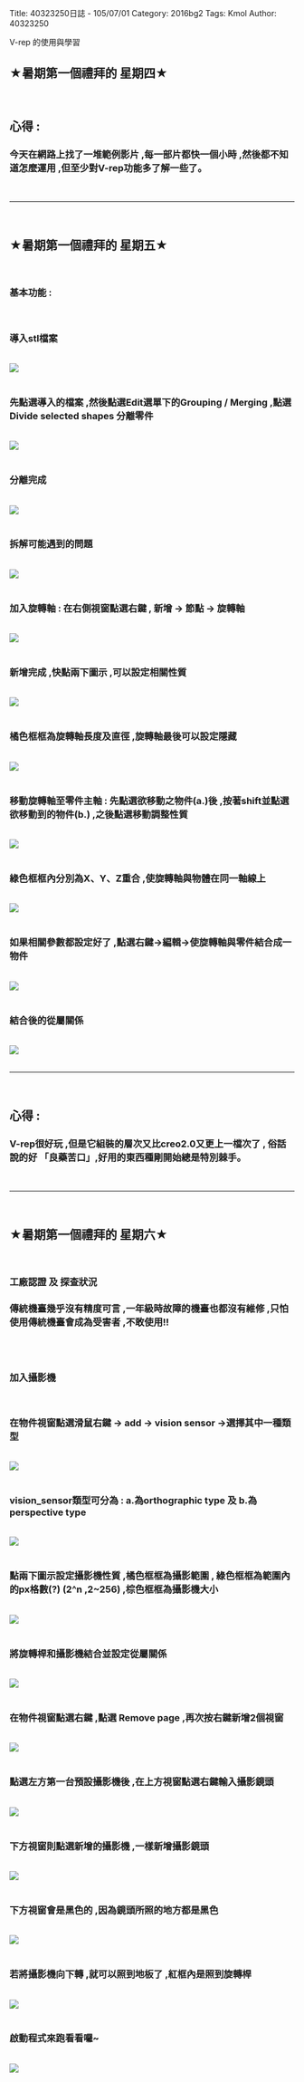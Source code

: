 Title: 40323250日誌 - 105/07/01
Category: 2016bg2
Tags: Kmol 
Author: 40323250


V-rep 的使用與學習

<!-- PELICAN_END_SUMMARY -->

<h2>★暑期第一個禮拜的 星期四★</h2>
</br>
<h2>心得 :</h2>
<h3>今天在網路上找了一堆範例影片 ,每一部片都快一個小時 ,然後都不知道怎麼運用 ,但至少對V-rep功能多了解一些了。</h3>
</br>
<hr>
</br>
<h2>★暑期第一個禮拜的 星期五★</h2>
</br>
<h3>基本功能 : </h3>
</br>
<h3>導入stl檔案</h3>
</br>
<img src="http://coursemdetw.github.io/project_site_files/files/2016spring/g2/import.png" >
</br>
</br>
<h3>先點選導入的檔案 ,然後點選Edit選單下的Grouping / Merging ,點選 Divide selected shapes 分離零件</h3>
</br>
<img src="http://coursemdetw.github.io/project_site_files/files/2016spring/g2/divide_objects.png">
</br>
</br>
<h3>分離完成</h3>
</br>
<img src="http://coursemdetw.github.io/project_site_files/files/2016spring/g2/divide_done.png">
</br>
</br>
<h3>拆解可能遇到的問題</h3>
</br>
<img src="http://coursemdetw.github.io/project_site_files/files/2016spring/g2/vrep_problems.png">
</br>
</br>
<h3>加入旋轉軸 : 在右側視窗點選右鍵 , 新增 → 節點 → 旋轉軸
</h3>
</br>
<img src="http://coursemdetw.github.io/project_site_files/files/2016spring/g2/Revolute.png">
</br>
</br>
<h3>新增完成 ,快點兩下圖示 ,可以設定相關性質</h3>
</br>
<img src="http://coursemdetw.github.io/project_site_files/files/2016spring/g2/Revolute_icon.png">
</br>
</br>
<h3>橘色框框為旋轉軸長度及直徑 ,旋轉軸最後可以設定隱藏</h3>
</br>
<img src="http://coursemdetw.github.io/project_site_files/files/2016spring/g2/Revolute_properties.png">
</br>
</br>
<h3>移動旋轉軸至零件主軸 : 先點選欲移動之物件(a.)後 ,按著shift並點選欲移動到的物件(b.) ,之後點選移動調整性質</h3>
</br>
<img src="http://coursemdetw.github.io/project_site_files/files/2016spring/g2/move.png" >
</br>
</br>
<h3>綠色框框內分別為X、Y、Z重合 ,使旋轉軸與物體在同一軸線上 </h3>
</br>
<img src="http://coursemdetw.github.io/project_site_files/files/2016spring/g2/move_properties.png">
</br>
</br>
<h3>如果相關參數都設定好了 ,點選右鍵→編輯→使旋轉軸與零件結合成一物件</h3>
</br>
<img src="http://coursemdetw.github.io/project_site_files/files/2016spring/g2/object_combine.png">
</br>
</br>
<h3>結合後的從屬關係</h3>
</br>
<img src="http://coursemdetw.github.io/project_site_files/files/2016spring/g2/object_parent.png">
</br>
</br>
<hr>
</br>
<h2>心得 :</h2>
<h3>V-rep很好玩 ,但是它組裝的層次又比creo2.0又更上一檔次了 ,
俗話說的好 「良藥苦口」,好用的東西種剛開始總是特別棘手。 </h3>
</br>
<hr>
</br>
<h2>★暑期第一個禮拜的 星期六★</h2>
</br>
<h3>工廠認證 及 探查狀況</h3>
<h3>傳統機臺幾乎沒有精度可言 ,一年級時故障的機臺也都沒有維修 ,只怕使用傳統機臺會成為受害者 ,不敢使用!!</h3>
</br>
</br>
<h3>加入攝影機</h3>
</br>
<h3>在物件視窗點選滑鼠右鍵 → add → vision sensor →選擇其中一種類型</h3>
</br>
<img src="http://coursemdetw.github.io/project_site_files/files/2016spring/g2/vision_sensor.png">
</br>
</br>
<h3>vision_sensor類型可分為 :
a.為orthographic type  及  b.為perspective type</h3>
</br>
<img src="http://coursemdetw.github.io/project_site_files/files/2016spring/g2/vision_sensor_types.png">
</br>
</br>
<h3>點兩下圖示設定攝影機性質 ,橘色框框為攝影範圍 ,
綠色框框為範圍內的px格數(?) (2^n ,2~256) ,棕色框框為攝影機大小</h3>
</br>
<img src="http://coursemdetw.github.io/project_site_files/files/2016spring/g2/vision_sensor_properties.png">
</br>
</br>
<h3>將旋轉桿和攝影機結合並設定從屬關係</h3>
</br>
<img src="http://coursemdetw.github.io/project_site_files/files/2016spring/g2/vision_sensor_combine.png">
</br>
</br>
<h3>在物件視窗點選右鍵 ,點選 Remove page ,再次按右鍵新增2個視窗</h3>
</br>
<img src="http://coursemdetw.github.io/project_site_files/files/2016spring/g2/add_2views.png">
</br>
</br>
<h3>點選左方第一台預設攝影機後 ,在上方視窗點選右鍵輸入攝影鏡頭</h3>
</br>
<img src="http://coursemdetw.github.io/project_site_files/files/2016spring/g2/first_view.png">
</br>
</br>
<h3>下方視窗則點選新增的攝影機 ,一樣新增攝影鏡頭
</h3>
</br>
<img src="http://coursemdetw.github.io/project_site_files/files/2016spring/g2/second_view.png">
</br>
</br>
<h3>下方視窗會是黑色的 ,因為鏡頭所照的地方都是黑色 </h3>
</br>
<img src="http://coursemdetw.github.io/project_site_files/files/2016spring/g2/vision_sight.png">
</br>
</br>
<h3>若將攝影機向下轉 ,就可以照到地板了 ,紅框內是照到旋轉桿 </h3>
</br>
<img src="http://coursemdetw.github.io/project_site_files/files/2016spring/g2/vision_sight2.png">
</br>
</br>
<h3>啟動程式來跑看看囉~</h3>
</br>
<img src="http://coursemdetw.github.io/project_site_files/files/2016spring/g2/vision.gif">
</br>
</br>